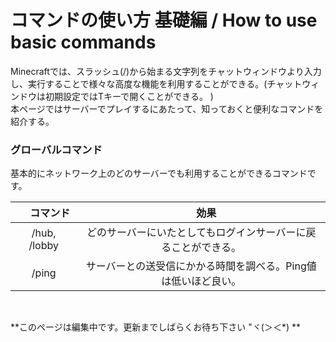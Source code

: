 # コマンドの使い方 基礎編 / How to use basic commands
Minecraftでは、スラッシュ(/)から始まる文字列をチャットウィンドウより入力し、実行することで様々な高度な機能を利用することができる。(チャットウィンドウは初期設定ではTキーで開くことができる。 )  
本ページではサーバーでプレイするにあたって、知っておくと便利なコマンドを紹介する。

### グローバルコマンド
基本的にネットワーク上のどのサーバーでも利用することができるコマンドです。

| 　 **コマンド** 　| 　**効果** 　 |
| :---: | :---: |
|/hub, /lobby|どのサーバーにいたとしてもログインサーバーに戻ることができる。 |
|/ping|サーバーとの送受信にかかる時間を調べる。Ping値は低いほど良い。|
<br>

**このページは編集中です。更新までしばらくお待ち下さい "ヾ(＞＜*) **
